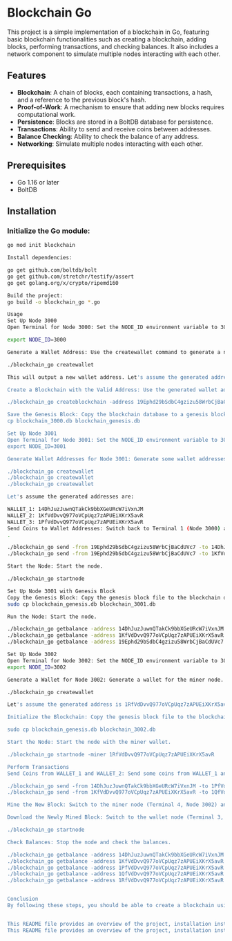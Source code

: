 # Blockchain Go

This project is a simple implementation of a blockchain in Go, featuring basic blockchain functionalities such as creating a blockchain, adding blocks, performing transactions, and checking balances. It also includes a network component to simulate multiple nodes interacting with each other.

## Features

- **Blockchain**: A chain of blocks, each containing transactions, a hash, and a reference to the previous block's hash.
- **Proof-of-Work**: A mechanism to ensure that adding new blocks requires computational work.
- **Persistence**: Blocks are stored in a BoltDB database for persistence.
- **Transactions**: Ability to send and receive coins between addresses.
- **Balance Checking**: Ability to check the balance of any address.
- **Networking**: Simulate multiple nodes interacting with each other.

## Prerequisites

- Go 1.16 or later
- BoltDB

## Installation

### Initialize the Go module:

```bash
go mod init blockchain

Install dependencies:

go get github.com/boltdb/bolt
go get github.com/stretchr/testify/assert
go get golang.org/x/crypto/ripemd160

Build the project:
go build -o blockchain_go *.go

Usage
Set Up Node 3000
Open Terminal for Node 3000: Set the NODE_ID environment variable to 3000.

export NODE_ID=3000

Generate a Wallet Address: Use the createwallet command to generate a new wallet address.

./blockchain_go createwallet

This will output a new wallet address. Let's assume the generated address is 19Ephd29bSdbC4gzizu58WrbCjBaCdUVc7.

Create a Blockchain with the Valid Address: Use the generated wallet address to create the blockchain.

./blockchain_go createblockchain -address 19Ephd29bSdbC4gzizu58WrbCjBaCdUVc7

Save the Genesis Block: Copy the blockchain database to a genesis block file.
cp blockchain_3000.db blockchain_genesis.db

Set Up Node 3001
Open Terminal for Node 3001: Set the NODE_ID environment variable to 3001.
export NODE_ID=3001

Generate Wallet Addresses for Node 3001: Generate some wallet addresses.

./blockchain_go createwallet
./blockchain_go createwallet
./blockchain_go createwallet

Let's assume the generated addresses are:

WALLET_1: 14DhJuzJuwnQTakCk9bbXGeURcW7iVxnJM
WALLET_2: 1KfVdDvvQ977oVCpUqz7zAPUEiXKrX5avR
WALLET_3: 1PfVdDvvQ977oVCpUqz7zAPUEiXKrX5avR
Send Coins to Wallet Addresses: Switch back to Terminal 1 (Node 3000) and send some coins from 19Ephd29bSdbC4gzizu58WrbCjBaCdUVc7 to the wallet addresses
.

./blockchain_go send -from 19Ephd29bSdbC4gzizu58WrbCjBaCdUVc7 -to 14DhJuzJuwnQTakCk9bbXGeURcW7iVxnJM -amount 10 -mine
./blockchain_go send -from 19Ephd29bSdbC4gzizu58WrbCjBaCdUVc7 -to 1KfVdDvvQ977oVCpUqz7zAPUEiXKrX5avR -amount 10 -mine

Start the Node: Start the node.

./blockchain_go startnode

Set Up Node 3001 with Genesis Block
Copy the Genesis Block: Copy the genesis block file to the blockchain database for node 3001.
sudo cp blockchain_genesis.db blockchain_3001.db

Run the Node: Start the node.

./blockchain_go getbalance -address 14DhJuzJuwnQTakCk9bbXGeURcW7iVxnJM
./blockchain_go getbalance -address 1KfVdDvvQ977oVCpUqz7zAPUEiXKrX5avR
./blockchain_go getbalance -address 19Ephd29bSdbC4gzizu58WrbCjBaCdUVc7

Set Up Node 3002
Open Terminal for Node 3002: Set the NODE_ID environment variable to 3002.
export NODE_ID=3002

Generate a Wallet for Node 3002: Generate a wallet for the miner node.

./blockchain_go createwallet

Let's assume the generated address is 1RfVdDvvQ977oVCpUqz7zAPUEiXKrX5avR.

Initialize the Blockchain: Copy the genesis block file to the blockchain database for node 3002.

sudo cp blockchain_genesis.db blockchain_3002.db

Start the Node: Start the node with the miner wallet.

./blockchain_go startnode -miner 1RfVdDvvQ977oVCpUqz7zAPUEiXKrX5avR

Perform Transactions
Send Coins from WALLET_1 and WALLET_2: Send some coins from WALLET_1 and WALLET_2 to other addresses.

./blockchain_go send -from 14DhJuzJuwnQTakCk9bbXGeURcW7iVxnJM -to 1PfVdDvvQ977oVCpUqz7zAPUEiXKrX5avR -amount 1
./blockchain_go send -from 1KfVdDvvQ977oVCpUqz7zAPUEiXKrX5avR -to 1QfVdDvvQ977oVCpUqz7zAPUEiXKrX5avR -amount 1

Mine the New Block: Switch to the miner node (Terminal 4, Node 3002) and see it mining a new block.

Download the Newly Mined Block: Switch to the wallet node (Terminal 3, Node 3001) and start it to download the newly mined block.

./blockchain_go startnode

Check Balances: Stop the node and check the balances.

./blockchain_go getbalance -address 14DhJuzJuwnQTakCk9bbXGeURcW7iVxnJM
./blockchain_go getbalance -address 1KfVdDvvQ977oVCpUqz7zAPUEiXKrX5avR
./blockchain_go getbalance -address 1PfVdDvvQ977oVCpUqz7zAPUEiXKrX5avR
./blockchain_go getbalance -address 1QfVdDvvQ977oVCpUqz7zAPUEiXKrX5avR
./blockchain_go getbalance -address 1RfVdDvvQ977oVCpUqz7zAPUEiXKrX5avR


Conclusion
By following these steps, you should be able to create a blockchain using valid wallet addresses and perform the scenario successfully. This project demonstrates the basic functionalities of a blockchain, including creating blocks, performing transactions, and interacting with multiple nodes in a network.


This README file provides an overview of the project, installation instructions, usage examples, and detailed commands to set up and interact with multiple nodes in your blockchain network.
This README file provides an overview of the project, installation instructions, usage examples, and detailed commands to set up and interact with multiple nodes in your blockchain network.